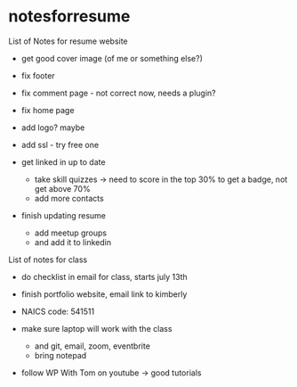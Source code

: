 # notesforresume
List of Notes for resume website

- get good cover image (of me or something else?)
- fix footer
- fix comment page - not correct now, needs a plugin?
- fix home page
- add logo? maybe
- add ssl - try free one

- get linked in up to date
	- take skill quizzes -> need to score in the top 30% to get a badge, not get above 70%
	- add more contacts
- finish updating resume
	- add meetup groups
	- and add it to linkedin

List of notes for class

- do checklist  in email for class, starts july 13th
- finish portfolio website, email link to kimberly
- NAICS code: 541511
- make sure laptop will work with the class
	- and git, email, zoom, eventbrite
	- bring notepad 


- follow WP With Tom on youtube -> good tutorials
